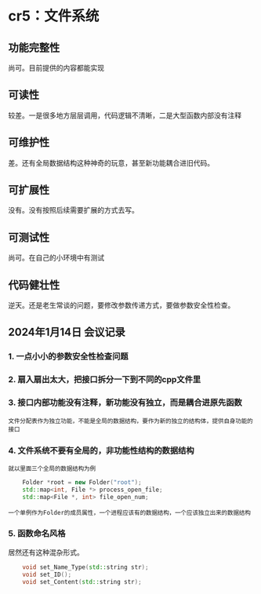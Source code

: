 # cr5：文件系统

## 功能完整性

尚可。目前提供的内容都能实现

## 可读性

较差。一是很多地方层层调用，代码逻辑不清晰，二是大型函数内部没有注释

## 可维护性

差。还有全局数据结构这种神奇的玩意，甚至新功能耦合进旧代码。

## 可扩展性

没有。没有按照后续需要扩展的方式去写。

## 可测试性

尚可。在自己的小环境中有测试

## 代码健壮性

逆天。还是老生常谈的问题，要修改参数传递方式，要做参数安全性检查。

## 2024年1月14日 会议记录

### 1. 一点小小的参数安全性检查问题

### 2. 扇入扇出太大，把接口拆分一下到不同的cpp文件里

### 3. 接口内部功能没有注释，新功能没有独立，而是耦合进原先函数

    文件分配表作为独立功能，不能是全局的数据结构，要作为新的独立的结构体，提供自身功能的接口

### 4. 文件系统不要有全局的，非功能性结构的数据结构

    就以里面三个全局的数据结构为例
```c++
    Folder *root = new Folder("root");
    std::map<int, File *> process_open_file;
    std::map<File *, int> file_open_num;
```
    一个单例作为Folder的成员属性，一个进程应该有的数据结构，一个应该独立出来的数据结构

### 5. 函数命名风格

居然还有这种混杂形式。

```c++
    void set_Name_Type(std::string str);
    void set_ID();
    void set_Content(std::string str);
```